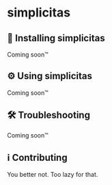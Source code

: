 # simplicitas

## 📨 Installing simplicitas
Coming soon:tm:

## ⚙️ Using simplicitas
Coming soon:tm:

## 🛠️ Troubleshooting
Coming soon:tm:

## ℹ️ Contributing
You better not. Too lazy for that.